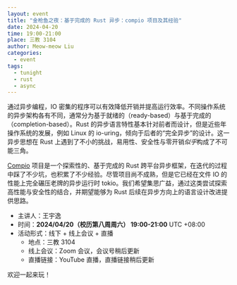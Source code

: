 ```yaml
---
layout: event
title: "金枪鱼之夜：基于完成的 Rust 异步：compio 项目及其经验"
date: 2024-04-20
time: 19:00-21:00
place: 三教 3104
author: Meow-meow Liu
categories:
  - event
tags:
  - tunight
  - rust
  - async
---
```


通过异步编程，IO 密集的程序可以有效降低开销并提高运行效率。不同操作系统的异步架构各有不同，通常分为基于就绪的（ready-based）与基于完成的（completion-based）。Rust 的异步语言特性基本针对前者而设计，但是近些年操作系统的发展，例如 Linux 的 io-uring，倾向于后者的“完全异步”的设计。这一异步思想在 Rust 上遇到了不小的挑战，易用性、安全性与零开销*似乎*构成了不可能三角。

[Compio](https://github.com/compio-rs/compio) 项目是一个探索性的、基于完成的 Rust 跨平台异步框架，在迭代的过程中踩了不少坑，也积累了不少经验。尽管项目尚不成熟，但是它已经在文件 IO 的性能上完全碾压老牌的异步运行时 tokio。我们希望集思广益，通过这类尝试探索高性能与安全性的结合，并期望能够为 Rust 后续在异步方向上的语言设计改进提供思路。

* 主讲人：王宇逸
* 时间：**2024/04/20（校历第八周周六） 19:00-21:00** UTC +08:00
* 活动形式：线下 + 线上会议 + 直播
  * 地点：三教 3104
  * 线上会议：Zoom 会议，会议号稍后更新
  * 直播链接：YouTube 直播，直播链接稍后更新

欢迎一起来玩！
